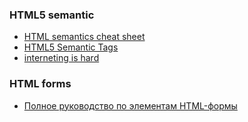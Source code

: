 ### HTML5 semantic
- [HTML semantics cheat sheet](https://learn-the-web.algonquindesign.ca/topics/html-semantics-cheat-sheet/)
- [HTML5 Semantic Tags](https://www.semrush.com/blog/semantic-html5-guide/)
- [interneting is hard](https://www.internetingishard.com/)

### HTML forms
- [Полное руководство по элементам HTML-формы](https://proglib.io/p/study_html_forms/)
